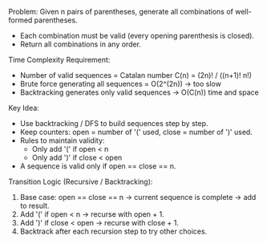 Problem:
Given n pairs of parentheses, generate all combinations of well-formed parentheses.

- Each combination must be valid (every opening parenthesis is closed).
- Return all combinations in any order.

Time Complexity Requirement:

- Number of valid sequences = Catalan number C(n) = (2n)! / ((n+1)! n!)
- Brute force generating all sequences = O(2^(2n)) → too slow
- Backtracking generates only valid sequences → O(C(n)) time and space

Key Idea:

- Use backtracking / DFS to build sequences step by step.
- Keep counters: open = number of '(' used, close = number of ')' used.
- Rules to maintain validity:
  - Only add '(' if open < n
  - Only add ')' if close < open
- A sequence is valid only if open == close == n.

Transition Logic (Recursive / Backtracking):

1. Base case: open == close == n → current sequence is complete → add to result.
2. Add '(' if open < n → recurse with open + 1.
3. Add ')' if close < open → recurse with close + 1.
4. Backtrack after each recursion step to try other choices.
